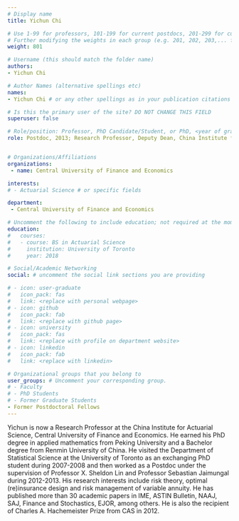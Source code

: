 ```yaml
---
# Display name
title: Yichun Chi

# Use 1-99 for professors, 101-199 for current postdocs, 201-299 for current phds, 301-399 for current masters, 401-499 for current undergrads, 801-809 for alum postdocs, 811-849 for alum phds, 851-899 for alum masters, and 901-999 for alum undergrads
# Further modifying the weights in each group (e.g. 201, 202, 203,... for current phds) allows customized ordering (e.g. new students first)
weight: 801

# Username (this should match the folder name)
authors:
- Yichun Chi

# Author Names (alternative spellings etc)
names:
- Yichun Chi # or any other spellings as in your publication citations

# Is this the primary user of the site? DO NOT CHANGE THIS FIELD
superuser: false

# Role/position: Professor, PhD Candidate/Student, or PhD, <year of graduation>
role: Postdoc, 2013; Research Professor, Deputy Dean, China Institute for Actuarial Science


# Organizations/Affiliations
organizations:
 - name: Central University of Finance and Economics

interests:
# - Actuarial Science # or specific fields

department:
 - Central University of Finance and Economics

# Uncomment the following to include education; not required at the moment.
education:
#   courses:
#   - course: BS in Actuarial Science
#     institution: University of Toronto
#     year: 2018

# Social/Academic Networking
social: # uncomment the social link sections you are providing

# - icon: user-graduate
#   icon_pack: fas
#   link: <replace with personal webpage>
# - icon: github
#   icon_pack: fab
#   link: <replace with github page>
# - icon: university
#   icon_pack: fas
#   link: <replace with profile on department website>
# - icon: linkedin
#   icon_pack: fab
#   link: <replace with linkedin>

# Organizational groups that you belong to
user_groups: # Uncomment your corresponding group.
# - Faculty
# - PhD Students
# - Former Graduate Students
- Former Postdoctoral Fellows
---
```


Yichun is now a Research Professor at the China Institute for Actuarial Science, Central University of Finance and Economics. He earned his PhD degree in applied mathematics from Peking University and a Bachelor degree from Renmin University of China. He visited the Department of Statistical Science at the University of Toronto as an exchanging PhD student during 2007-2008 and then worked as a Postdoc under the supervision of Professor X. Sheldon Lin and Professor Sebastian Jaimungal during 2012-2013. His research interests include risk theory, optimal (re)insurance design and risk management of variable annuity.  He has published more than 30 academic papers in IME, ASTIN Bulletin, NAAJ, SAJ, Finance and Stochastics, EJOR, among others. He is also the recipient of Charles A. Hachemeister Prize from CAS in 2012.